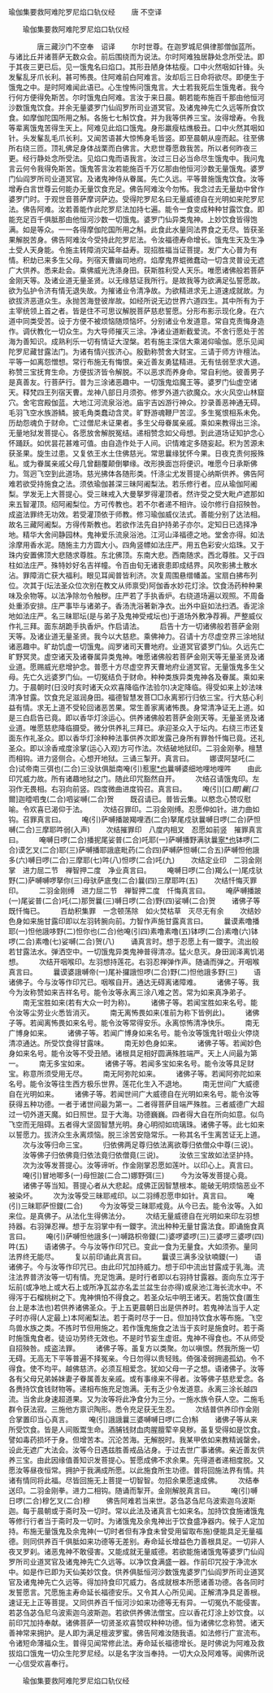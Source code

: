   瑜伽集要救阿难陀罗尼焰口轨仪经
　　唐 不空译




　　瑜伽集要救阿难陀罗尼焰口轨仪经

　　　　唐三藏沙门不空奉　诏译
　　尔时世尊。在迦罗城尼俱律那僧伽蓝所。与诸比丘并诸菩萨无数众会。前后围绕而为说法。尔时阿难独居静处念所受法。即于其夜三更已后。见一饿鬼名曰焰口。其形丑陋身体枯瘦。口中火然咽如针锋。头发髼乱牙爪长利。甚可怖畏。住阿难前白阿难言。汝却后三日命将欲尽。即便生于饿鬼之中。是时阿难闻此语已。心生惶怖问饿鬼言。大士若我死后生饿鬼者。我今行何方便得免斯苦。尔时饿鬼白阿难。言汝于来日晨。朝若能布施百千那由他恒河沙数饿鬼饮食。并余无量婆罗门仙阎罗所司业道冥官。及诸鬼神先亡久远等所食饮食。如摩伽陀国所用之斛。各施七七斛饮食。并为我等供养三宝。汝得增寿。令我等辈离饿鬼苦得生天上。阿难见此焰口饿鬼。身形羸瘦枯燋极丑。口中火然其咽如针。头发髼乱毛爪长利。又闻苦语甚大惊怖身毛皆竖。即至晨朝从座而起。往至佛所右绕三匝。顶礼佛足身体战栗而白佛言。大悲世尊愿救我苦。所以者何昨夜三更。经行静处念所受法。见焰口鬼而语我言。汝过三日必当命尽生饿鬼中。我问鬼言云何令我得免斯苦。饿鬼答言汝若能施百千万亿那由他恒河沙数无量饿鬼。婆罗门仙阎罗所司业道冥官。及诸鬼神侍从眷属。先亡久远。平等普施饿鬼饮食。汝等增寿白言世尊云何能办无量饮食充足。佛告阿难汝今勿怖。我念过去无量劫中曾作婆罗门时。于观世音菩萨摩诃萨边。受得陀罗尼名曰无量威德自在光明如来陀罗尼法。佛告阿难。汝若善能作此陀罗尼法加持七遍。能令一食变成种种甘露饮食。即能充足百千俱胝那由他恒河沙数一切饿鬼。婆罗门仙异类鬼神。上妙饮食皆得饱满。如是等众。一一各得摩伽陀国所用之斛。此食此水量同法界食之无尽。皆获圣果解脱苦身。佛告阿难汝今受持此陀罗尼法。令汝福德寿命增长。饿鬼生天及生净土受人天身能。令施主转障消灾延年益寿。现招胜福当证菩提。发广大心普为有情。积劫已来多生父母。列宿天曹幽司地府。焰摩鬼界蜫微蠢动一切含灵普设无遮广大供养。悉来赴会。乘佛威光洗涤身田。获斯胜利受人天乐。唯愿诸佛般若菩萨金刚天等。及诸业道无量圣贤。以无缘慈证我所行。是故我等为欲满足弘誓愿故。欲为弘护令济有情无退失故。为摧诸业令清净故。为欲精进求无上道速成就故。为欲拔济恶道众生。永抛苦海登彼岸故。如经所说无边世界六道四生。其中所有为于主宰统领上首之者。皆是住不可思议解脱菩萨慈悲誓愿。分形布影示现化身。在六道中同类受苦。设于方便不被烦恼随烦恼坏。分别诸业令发道意。常自克责悔身造作。调伏教化一切众生。为大导师摧灭三涂。净诸业道断截爱流。不舍行愿处于苦海为善知识。成熟利乐一切有情证大涅槃。若有施主深信大乘渴仰瑜伽。愿乐见闻陀罗尼藏甘露法门。为诸有情兴拔济心。殷勤称赞舍大财宝。三请于师方许檀法。平等一如离怨憎想。常行布施无有悔恨。亲近善友勇猛精进。无有怯弱至求大道。称赞三宝抚育生命。方便拔济皆令解脱。不以恶求而养身命。常自利他。彼善男子是真善友。行菩萨行。普为三涂诸恶趣中。一切饿鬼焰魔王等。婆罗门仙虚空诸天。释梵四王列宿天曹。龙神八部日月须弥。修罗外道六欲魔众。水火风空山林窟穴。舍宅宫殿伽蓝。大地江河流泉浴池。庙宇吉凶游行神众。抄录善恶神通无碍。毛羽飞空水族游鳞。披毛角类蠢动含灵。旷野游魂鞭尸苦涩。多生冤恨相系未免。历劫怨魂负于财命。亡过僧尼未证果者。多生父母眷属亲戚。乘如来教得出三涂。无量地狱发菩提心。各愿放舍解脱冤结。递相赞念如父母想。到此道场证知护念心怀踊跃。如优昙花甚难可值。由自造作处于人间。识情难定多随妄起。积为苦源未获圣果。旋生过患。又复依王水土住佛慈光。常思曩缘犹怀今果。日夜克责何报殊私。或为眷属亲戚父母几曾翻覆颠倒攀缘。改形换面岂将便识。唯愿今日承斯佛力。驾迥飞空到此道场。慈光拂体各随形类。忏涤尘尤发菩提心纳斯供养。佛告阿难若欲受持施食之法。须依瑜伽甚深三昧阿阇梨法。若乐修行者。应从瑜伽阿阇梨。学发无上大菩提心。受三昧戒入大曼拏罗得灌顶者。然许受之受大毗卢遮那如来五智灌顶。绍阿阇梨位。方可传教也。若不尔者递不相许。设尔修行自招殃咎。成盗法罪终无功效。若受灌顶依于师教。修习瑜伽威仪法式。善能分别了达法相。故名三藏阿阇梨。方得传斯教也。若欲作法先自护持弟子亦尔。定知日已选择净地。精华大舍间静园林。鬼神爱乐流泉浴池。江河山泽福德之地。堂舍亦得。如法涂摩用香水泥。随施主力方圆大小。四角竖幖如法庄严。用五色彩安火焰珠。又于珠内安置佛顶大悲随求尊胜。东北佛顶。东南大悲。西南随求。西北尊胜。又于四柱如法庄严。殊特妙好名吉祥幢。令百由旬无诸衰患即成结界。风吹影拂土散水沾。罪障消亡获大福利。眼见耳闻普皆利济。次复周围悬缯幡盖。宝扇白拂布列位。次其于(坛法圣众位次别在教文从师禀受)阿伽香水妙花灯涂。饮食汤药种种果味及余物等。以法净除勿令触秽。庄严若了手执香炉。右绕道场遍以观照。不周备处重添安排。庄严事毕与诸弟子。香汤洗浴著新净衣。出外中庭如法扫洒。香泥涂地如法庄严。名三昧耶坛(是与弟子及鬼神受戒坛也)于道场外敷净荐褥。严整威仪作礼三拜。面东胡跪手执香炉。作启请法。
　　启告十方一切诸佛般若菩萨金刚天等。及诸业道无量圣贤。我今以大慈悲。乘佛神力。召请十方尽虚空界三涂地狱诸恶趣中。旷劫饥虚一切饿鬼。阎罗诸司天曹地府。业道冥官婆罗门仙。久远先亡旷野冥灵。虚空诸天及诸眷属异类鬼神。唯愿诸佛般若菩萨金刚天等无量圣贤及诸业道。愿赐威光悲增护念。普愿十方尽虚空界天曹地府业道冥官。无量饿鬼多生父母。先亡久远婆罗门仙。一切冤结负于财命。种种类族异类鬼神各及眷属。乘如来力。于晨朝时(日没时亥时诸天众欢喜降临作法验尔)决定降临。得受如来上妙法味清净甘露。饮食充足滋润身田。福德智慧发菩□□永离邪行归依三宝。行大慈心利益有情。求无上道不受轮回诸恶苦果。常生善家离诸怖畏。身常清净证无上道。如是三白启告已竟。即以香华灯涂运心。供养诸佛般若菩萨金刚天等。无量圣贤及诸业道。唯愿慈悲降临摄受。微分供养礼三拜已。承迎圣众入于坛内。右绕三市还复面东作礼圣众。即以香华灯涂种种法事供养次即发露己身所有罪咎忏悔已竟。还礼圣众。即以涂香戒度涂掌(运心入观)方可作法。次结破地狱印。二羽金刚拳。檀慧而相钩。进力竖侧合。心想开地狱。三诵三掣开。真言曰。
　　娜谟阿瑟吒(二合)试帝南三弭也(二合)三没驮俱胝南唵(引)惹[寧*也](二合)曩嚩婆细地哩地哩吽
　　由此印咒威力故。所有诸趣地狱之门。随此印咒豁然自开。
　　次结召请饿鬼印。左羽作无畏相。右羽向前竖。四度微曲进度钩召。真言曰。
　　唵(引)[口*爾]曩[口*爾]迦曀呬曳(二合)呬娑嚩(二合)贺
　　既召请已。普皆云集。以愍念心赞叹慰喻。令欢喜已渴仰于法。
　　次结召罪印。二羽金刚缚。忍愿伸如针。进力曲如钩。召罪真言曰。
　　唵(引)萨嚩播跛羯哩洒(二合)拏尾戍驮曩嚩日啰(二合)萨怛嚩(二合)三摩耶吽弱(入声)
　　次结摧罪印　八度内相叉　忍愿如前竖　摧罪真言曰。
　　唵嚩日啰(二合)播抳尾娑普(二合)吒耶(一)萨嚩播野满驮曩[寧*也](二)钵啰(二合)谟乞叉(二合)耶(三)萨嚩播耶誐底毗药(二合四)萨嚩萨怛嚩(二合五)萨嚩怛他誐多(六)嚩日啰(二合)三摩耶(七)吽(八)怛啰(二合)吒(九)
　　次结定业印　二羽金刚掌　进力屈二节　禅智押二度　净业真言曰。
　　唵嚩日啰(二合)羯么(一)尾戍驮野(二)萨嚩嚩啰拏你(三)母驮萨底曳(二合)曩(四)三摩耶吽(五)
　　次结忏悔灭罪印。
　　二羽金刚缚　进力屈二节　禅智押二度　忏悔真言曰。
　　唵萨嚩播跛(一)尾娑普(二合)吒(二)那贺曩(三)嚩日啰(二合)野(四)娑嚩(二合)贺
　　诸佛子等既忏悔已。
　　百劫积集罪　一念顿荡除　如火焚枯草　灭尽无有余
　　次结妙色身如来施甘露印即以左羽转腕向前。力智作声施甘露真言曰。
　　曩谟素噜播耶(一)怛他誐哆野(二)怛你也(二合)他唵(引四)素噜素噜(五)钵啰(二合)素噜(六)钵啰(二合)素噜(七)娑嚩(二合)贺(八)
　　诵真言时。想于忍愿上有一鑁字。流出般若甘露法水。弹洒空中。一切饿鬼异类鬼神普得清凉。猛火息灭。身田润泽离饥渴想。
　　次结开咽喉印。左羽想持莲花。右羽忍禅弹作声。随诵而弹之。开咽喉真言曰。
　　曩谟婆誐嚩帝(一)尾补攞誐怛啰(二合)野(二)怛他誐多野(三)
　　语诸佛子。今与汝等作印咒已。咽喉自开。通达无碍离诸障难。
　　诸佛子等。我今为汝称赞如来吉祥名号。能令汝等永离三涂八难之苦。常为如来真净弟子。
　　南无宝胜如来(若有大众一时为称)。
　　诸佛子等。若闻宝胜如来名号。能令汝等尘劳业火悉皆消灭。
　　南无离怖畏如来(准前为称下皆例此)。
　　诸佛子等。若闻离怖畏如来名号。能令汝等常得安乐。永离惊怖清净快乐。
　　南无广博身如来。
　　诸佛子等。若闻广博身如来名号。能令汝等饿鬼针咽业火停烧清凉通达。所受饮食得甘露味。
　　南无妙色身如来。
　　诸佛子等。若闻妙色身如来名号。能令汝等不受丑陋。诸根具足相好圆满殊胜端严。天上人间最为第一。
　　南无多宝如来。
　　诸佛子等。若闻多宝如来名号。能令汝等具足财宝。称意所须受用无尽。
　　南无阿弥陀如来。
　　诸佛子等。若闻阿弥陀如来名号。能令汝等往生西方极乐世界。莲花化生入不退地。
　　南无世间广大威德自在光明如来。
　　诸佛子等。若闻世间广大威德自在光明如来名号。能令汝等获得五种功德。一者于诸世间最为第一。二者得菩萨目端严殊胜。三者威德广大超过一切外道天魔。如日照世。显于大海。功德巍巍。四者得大自在所向如意。似鸟飞空而无阻碍。五者得大坚固智慧光明。身心明彻如琉璃珠。诸佛子等。此七如来以誓愿力。拔济众生永离烦恼。脱三涂苦安隐常乐。一称其名千生离苦证无上道。
　　次与汝等归命三宝。
　　归依佛两足尊归依法离欲尊归依僧众中尊(三说)。
　　汝等佛子归依佛竟归依法竟归依僧竟(三说)。
　　汝依三宝故如法坚护持。
　　次为汝等发菩提心。汝等谛听。作金刚掌忍愿如莲叶。以印心上。真言曰。
　　唵(引)冒地唧多(一)母怛跛(二合二)娜野弭(三)
　　今为汝等发菩提心竟。
　　诸佛子等当知。菩提心者从大悲起。成佛正因智慧根本。能破无明烦恼恶业不被染坏。
　　次为汝等受三昧耶戒印。以二羽缚忍愿申如针。真言曰。
　　唵(引)三昧耶萨怛鑁(二合)
　　今为汝等受三昧耶戒竟。从今已去。能令汝等。入如来位。是真佛子。从法化生得佛法分。
　　次结无量威德自在光明如来印左羽想持器。右羽弹忍禅。想于左羽掌中有一鑁字。流出种种无量甘露法食。即诵施食真言曰。
　　唵(引)萨嚩怛他誐多(一)嚩路枳帝鑁(二)婆啰婆啰(三)三婆啰三婆啰(四)吽(五)
　　语诸佛子。今与汝等作印咒已。变此一食为无量食。大如须弥。量同法界终无能尽。
　　复以前印诵此真言曰。
　　曩谟三满多没驮喃鑁(一)
　　语诸佛子。今与汝等作印咒已。由此印咒加持威力。想于印中流出甘露成于乳海。流注法界普济汝等一切有情。充足饱满。是时行者即以右羽持甘露器。面向东立泻于坛前(或净地上或大石上或所净瓦盆亦名盂兰盆生台亦得)或泉池江海长流水中。不得泻于石榴桃树之下。鬼神惧怕不得食之。若圣众坛中明王诸天。若施饮食(置生台上是本法也)若供养诸佛圣众。于上五更晨朝日出是供养时。若鬼神法当于人定子时亦得(人定最上)本阿阇梨法。若于斋时尽于一日。但加持饮食水等布施。飞空鸟兽水族之类。不拣时节但用施之。若作饿鬼施食之法当于亥时是施食时。若于斋时施饿鬼食者。徒设功劳终无效也。不是时节妄生虚诳。鬼神不得食也。不从师受自招殃咎。成盗法罪。
　　诸佛子等。虽复方以类聚。勿以嗔恨。然我所施一切无碍。无高无下平等普遍不择冤亲。今日勿得以贵轻贱。倚强凌弱拥遏孤幼。令不得食。使不均平。越佛慈济。必须互相爱念。犹如父母一子之想。语诸佛子。汝等各有父母兄弟姊妹妻子眷属善友亲戚。或有事缘来不得者。汝等佛子慈悲爱念。各各赉持饮食钱财物等。递相布施充足饱满。无有乏少令发道意。永离三涂长越四流。当舍此身速超道果。又为汝等将此净食分为三分。一施水族令获人空。二施毛群令获法寂。三施他方禀识陶形。悉令充足获无生忍。
　　次结普供养印作金刚合掌置印当心真言。
　　唵(引)誐誐曩三婆嚩嚩日啰(二合)斛
　　诸佛子等从来所受饮食。皆是人间贩鬻生命。酒脯钱财血肉腥膻荤辛臭秽。虽复受得如是饮食。譬如毒药损坏于身。但增苦本。沉沦苦海。无解脱时。我某甲依如来教精诚罄舍。设此无遮广大法会。汝等今日遇兹胜善戒品沾身。于过去世广事诸佛。亲近善友供养三宝。由此因缘值善知识发菩提心。誓愿成佛不求余果。先得道者递相度脱。又愿汝等昼夜恒常。拥护于我满成所愿。以此施食所生功德。普将回施法界有情。共诸有情同将此福。尽皆回施无上菩提一切智智。勿招余果愿速成佛。
　　次结奉送印。二羽金刚拳。进力二相钩。随诵而掣开。金刚解脱真言曰。
　　唵(引)嚩日啰(二合)穆乞叉(二合)穆
　　佛告阿难若当来世。苾刍苾刍尼乌波索迦乌波斯迦。每于晨朝或于斋时及一切时。常以此法及诸真言七如来名。加持饮食施诸饿鬼等修行行者当于斋时及一切时。为诸饿鬼及余鬼神出于饮食盛净器内。候于人定加持。布施无量饿鬼及余鬼神(一切时者但有净食未曾受用留取布施)便能具足无量福德。则同供养百千俱胝如来功德等无差别。寿命延长增益色力善根具足。一切非人夜叉罗刹。诸恶鬼神不敢侵害。又能成就无量威德。若欲能施诸饿鬼等婆罗门仙阎罗所司业道冥官及诸鬼神先亡久远等。以净饮食满盛一器。作前印咒投于净流水中。如是作已即为天仙美妙饮食。供养俱胝恒河沙数饿鬼婆罗门仙阎罗所司业道冥官及诸鬼神先亡久远等。得加持食印咒威力。各成就根本所愿诸善功德。各各同时发誓愿言。咒愿施主寿命延长福德安乐。又令其人心所见闻。正解清净具足善根。速证无上正等菩提。又同供养百千恒河沙如来功德等无有异。一切冤仇不能侵害。若苾刍苾刍尼乌波索迦乌波斯迦。若欲供养佛法僧宝。应以香花灯涂上妙饮食。以前印咒加持奉献。诸佛菩萨一切贤圣欢喜赞叹种种功德。恒为诸佛忆念称赞。诸天善神常来拥护。是人即为满足檀波罗蜜。佛告阿难汝随我语。如法修行广宣流布。令诸短命薄福众生。普得见闻常修此法。寿命延长福德增长。是时佛说为阿难及救拔焰口饿鬼一切众生陀罗尼经。以是名字汝当奉持。一切大众及阿难等。闻佛所说一心信受欢喜奉行。

　　瑜伽集要救阿难陀罗尼焰口轨仪经



